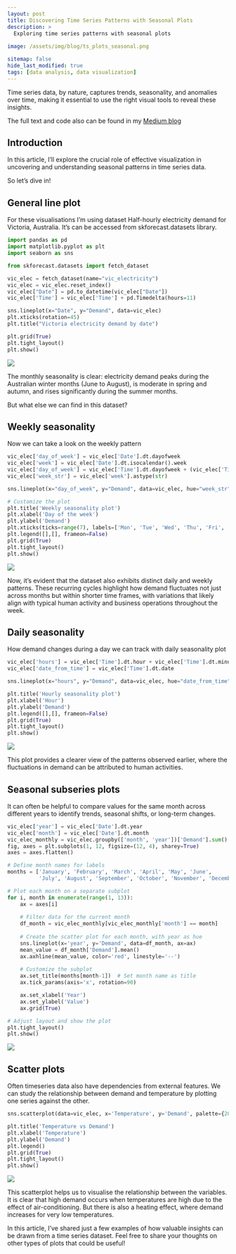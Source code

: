 ```yaml
---
layout: post
title: Discovering Time Series Patterns with Seasonal Plots
description: >
  Exploring time series patterns with seasonal plots
  
image: /assets/img/blog/ts_plots_seasonal.png

sitemap: false
hide_last_modified: true
tags: [data analysis, data visualization]
---
```



Time series data, by nature, captures trends, seasonality, and anomalies over time, making it essential to use the right visual tools to reveal these insights. 

The full text and code also can be found in my [Medium blog](https://medium.com/@katykas/discovering-time-series-patterns-seasonal-plots-1be96b3fd239)

## Introduction
In this article, I’ll explore the crucial role of effective visualization in uncovering and understanding seasonal patterns in time series data.

So let’s dive in!

## General line plot
For these visualisations I’m using dataset Half-hourly electricity demand for Victoria, Australia. It’s can be accessed from skforecast.datasets library.
```python
import pandas as pd
import matplotlib.pyplot as plt
import seaborn as sns

from skforecast.datasets import fetch_dataset

vic_elec = fetch_dataset(name="vic_electricity")
vic_elec = vic_elec.reset_index()
vic_elec["Date"] = pd.to_datetime(vic_elec["Date"])
vic_elec['Time'] = vic_elec['Time'] + pd.Timedelta(hours=11)

sns.lineplot(x="Date", y="Demand", data=vic_elec)
plt.xticks(rotation=45)
plt.title("Victoria electricity demand by date")

plt.grid(True)
plt.tight_layout()
plt.show()
```
![](https://miro.medium.com/v2/resize:fit:1400/format:webp/1*NfV78Xh2FEY7Wx1Ht-5L3w.png)

The monthly seasonality is clear: electricity demand peaks during the Australian winter months (June to August), is moderate in spring and autumn, and rises significantly during the summer months.

But what else we can find in this dataset?

## Weekly seasonality
Now we can take a look on the weekly pattern
```python
vic_elec['day_of_week'] = vic_elec['Date'].dt.dayofweek
vic_elec['week'] = vic_elec['Date'].dt.isocalendar().week
vic_elec['day_of_week'] = vic_elec['Time'].dt.dayofweek + (vic_elec['Time'].dt.hour / 24)  # To show fractions of a day
vic_elec['week_str'] = vic_elec['week'].astype(str)

sns.lineplot(x="day_of_week", y="Demand", data=vic_elec, hue="week_str")

# Customize the plot
plt.title('Weekly seasonality plot')
plt.xlabel('Day of the week')
plt.ylabel('Demand')
plt.xticks(ticks=range(7), labels=['Mon', 'Tue', 'Wed', 'Thu', 'Fri', 'Sat', 'Sun'])
plt.legend([],[], frameon=False)
plt.grid(True)
plt.tight_layout()
plt.show()
```
![](https://miro.medium.com/v2/resize:fit:1400/format:webp/1*8ZHDnyMR2JPv4nvV4dGLtw.png)

Now, it’s evident that the dataset also exhibits distinct daily and weekly patterns. These recurring cycles highlight how demand fluctuates not just across months but within shorter time frames, with variations that likely align with typical human activity and business operations throughout the week.

## Daily seasonality
How demand changes during a day we can track with daily seasonality plot
```python
vic_elec['hours'] = vic_elec['Time'].dt.hour + vic_elec['Time'].dt.minute / 60
vic_elec['date_from_time'] = vic_elec['Time'].dt.date 

sns.lineplot(x="hours", y="Demand", data=vic_elec, hue="date_from_time")

plt.title('Hourly seasonality plot')
plt.xlabel('Hour')
plt.ylabel('Demand')
plt.legend([],[], frameon=False)
plt.grid(True)
plt.tight_layout()
plt.show()
```
![](https://miro.medium.com/v2/resize:fit:1400/format:webp/1*UACylb-5RrM84sYzVNYwwQ.png)

This plot provides a clearer view of the patterns observed earlier, where the fluctuations in demand can be attributed to human activities.

## Seasonal subseries plots
It can often be helpful to compare values for the same month across different years to identify trends, seasonal shifts, or long-term changes.
```python
vic_elec['year'] = vic_elec['Date'].dt.year
vic_elec['month'] = vic_elec['Date'].dt.month
vic_elec_monthly = vic_elec.groupby(['month', 'year'])['Demand'].sum().reset_index()
fig, axes = plt.subplots(1, 12, figsize=(12, 4), sharey=True)
axes = axes.flatten()  

# Define month names for labels
months = ['January', 'February', 'March', 'April', 'May', 'June', 
          'July', 'August', 'September', 'October', 'November', 'December']

# Plot each month on a separate subplot
for i, month in enumerate(range(1, 13)):
    ax = axes[i]
    
    # Filter data for the current month
    df_month = vic_elec_monthly[vic_elec_monthly['month'] == month]
    
    # Create the scatter plot for each month, with year as hue
    sns.lineplot(x='year', y='Demand', data=df_month, ax=ax)
    mean_value = df_month['Demand'].mean()
    ax.axhline(mean_value, color='red', linestyle='--')
    
    # Customize the subplot
    ax.set_title(months[month-1])  # Set month name as title
    ax.tick_params(axis='x', rotation=90)

    ax.set_xlabel('Year')
    ax.set_ylabel('Value')
    ax.grid(True)

# Adjust layout and show the plot
plt.tight_layout()
plt.show()
```
![](https://miro.medium.com/v2/resize:fit:1400/format:webp/1*iiEb37fO9qk_lkBmUHD4FA.png)

## Scatter plots
Often timeseries data also have dependencies from external features. We can study the relationship between demand and temperature by plotting one series against the other.
```python
sns.scatterplot(data=vic_elec, x='Temperature', y='Demand', palette={2014: 'red', 2013: 'blue', 2012: 'green'}, hue = 'year', s = 10)

plt.title('Temperature vs Demand')
plt.xlabel('Temperature')
plt.ylabel('Demand')
plt.legend()
plt.grid(True)
plt.tight_layout()
plt.show()
```
![](https://miro.medium.com/v2/resize:fit:1400/format:webp/1*-8YI87roPDiStW6H9PQSrQ.png)

This scatterplot helps us to visualise the relationship between the variables. It is clear that high demand occurs when temperatures are high due to the effect of air-conditioning. But there is also a heating effect, where demand increases for very low temperatures.
  

In this article, I’ve shared just a few examples of how valuable insights can be drawn from a time series dataset. Feel free to share your thoughts on other types of plots that could be useful!

